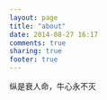 ```yaml
---
layout: page
title: "about"
date: 2014-08-27 16:17
comments: true
sharing: true
footer: true
---
```

纵是衰人命，牛心永不灭